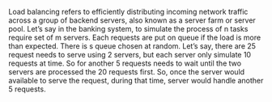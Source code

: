 Load balancing refers to efficiently distributing incoming network traffic across a group of backend servers, also known as a server farm or server pool.
Let’s say in the banking system, to simulate the process of n tasks require set of m servers. Each requests are put on queue if the load is more than expected. There is s queue chosen at random. 
Let’s say, there are 25 request needs to serve using 2 servers, but each server only simulate 10 requests at time. So for another 5 requests needs to wait until the two servers are processed the 20 requests first. So, once the server would available to serve the request, during that time, server would handle another 5 requests.

